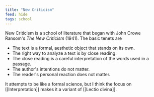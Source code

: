 ```yaml
---
title: "New Criticism"
feed: hide
tags: school
---
```


New Criticism is a school of literature that began with John Crowe Ransom's _The New Criticism_ (1941). The basic tenets are

- The text is a formal, aesthetic object that stands on its own.
- The right way to analyze a text is by close reading.
- The close reading is a careful interpretation of the words used in a passage.
- The author's intentions do not matter.
- The reader's personal reaction does not matter.

It attempts to be like a formal science, but I think the focus on [[Interpretation]] makes it a variant of [[Lectio divina]].